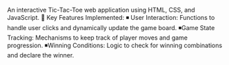  An interactive Tic-Tac-Toe web application using HTML, CSS, and JavaScript.
🔧 Key Features Implemented:
◾ User Interaction: Functions to handle user clicks and dynamically update the game board.
◾Game State Tracking: Mechanisms to keep track of player moves and game progression.
◾Winning Conditions: Logic to check for winning combinations and declare the winner.
